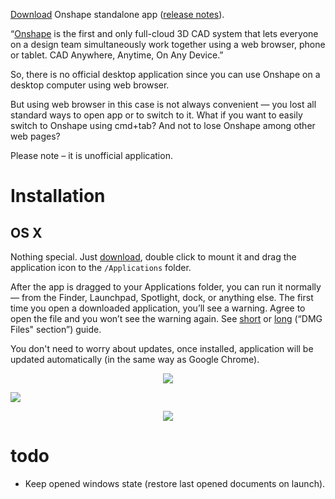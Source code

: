 [Download](https://onshape-download.develar.org/download) Onshape standalone app ([release notes](https://github.com/develar/onshape-desktop-shell/releases/latest)).

“[Onshape](http://example.com/) is the first and only full-cloud 3D CAD system that lets everyone on a design team simultaneously work together using a web browser, phone or tablet. CAD Anywhere, Anytime, On Any Device.”

So, there is no official desktop application since you can use Onshape on a desktop computer using web browser.

But using web browser in this case is not always convenient — you lost all standard ways to open app or to switch to it.
What if you want to easily switch to Onshape using cmd+tab? And not to lose Onshape among other web pages?

Please note – it is unofficial application.

# Installation
## OS X
Nothing special. Just [download](https://onshape-download.develar.org/download/osx), double click to mount it and drag the application icon to the `/Applications` folder. 

After the app is dragged to your Applications folder, you can run it normally — from the Finder, Launchpad, Spotlight, dock, or anything else. The first time you open a downloaded application, you’ll see a warning. Agree to open the file and you won’t see the warning again. See [short](http://apple.stackexchange.com/questions/1171/how-do-i-install-an-application-from-a-dmg-disk-image) or [long](http://www.howtogeek.com/177619/how-to-install-applications-on-a-mac-everything-you-need-to-know/) (“DMG Files" section”) guide.

You don't need to worry about updates, once installed, application will be updated automatically (in the same way as Google Chrome). 
<p align="center">
<img src="https://15254b2dcaab7f5478ab-24461f391e20b7336331d5789078af53.ssl.cf1.rackcdn.com/onshape.vanillaforums.com/editor/2l/sb7nbt6i3wbh.png"/>
</p
<p align="center">
<img src="https://15254b2dcaab7f5478ab-24461f391e20b7336331d5789078af53.ssl.cf1.rackcdn.com/onshape.vanillaforums.com/editor/vf/klvq0fiacpp9.png"/>
</p>
<p align="center">
<img src="https://15254b2dcaab7f5478ab-24461f391e20b7336331d5789078af53.ssl.cf1.rackcdn.com/onshape.vanillaforums.com/editor/qr/i9avv2xcmpzw.png"/>
</p>

# todo
* Keep opened windows state (restore last opened documents on launch).
